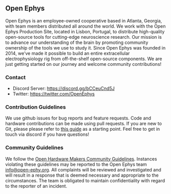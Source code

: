 ## Open Ephys
Open Ephys is an employee-owned cooperative based in Atlanta, Georgia, with team members distributed all around the world. 
We work with the Open Ephys Production Site, located in Lisbon, Portugal, to distribute high-quality open-source tools for 
cutting-edge neuroscience research. Our mission is to advance our understanding of the brain by promoting community ownership 
of the tools we use to study it. Since Open Ephys was founded in 2014, we’ve made it possible to build an entire extracellular 
electrophysiology rig from off-the-shelf open-source components. We are just getting started on our journey and welcome community
contributions!

### Contact
- Discord Server: https://discord.gg/bCCeuCnd5J
- Twitter: https://twitter.com/OpenEphys

### Contribution Guidelines
We use github issues for bug reports and feature requests. Code and hardware contributions can be made using pull requests. If you are 
new to Git, please please refer to [this guide](https://docs.github.com/en/get-started/using-git/about-git#basic-git) as a starting point. 
Feel free to get in touch via discord if you have questions!

### Community Guidelines
We follow the [Open Hardware Makers Community Guidelines](https://openhardware.space/guidelines/). Instances violating these guidelines
may be reported to the Open Ephys team info@open-ephy.org. All complaints will be reviewed and investigated and will result in a response 
that is deemed necessary and appropriate to the circumstances. The team is obligated to maintain confidentiality with regard to the reporter 
of an incident.

